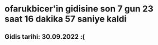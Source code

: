 # ofarukbicer'in gidisine son 7 gun 23 saat 16 dakika 57 saniye kaldi

## Gidis tarihi: 30.09.2022 :(